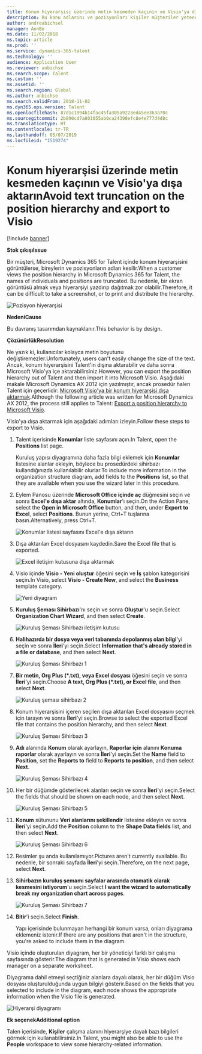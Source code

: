 ```yaml
---
title: Konum hiyerarşisi üzerinde metin kesmeden kaçının ve Visio'ya dışa aktarın
description: Bu konu adlarını ve pozisyonları kişiler müşteriler yetenek için Microsoft Dynamics 365 for Talent için hiyerarşi görüntülediğinizde nerede kesiliyor sorununu açıklar. Metin kesme, hiyerarşinin ekran görüntüsünün veya baskısının alınmasını zorlaştırabilir.
author: andreabichsel
manager: AnnBe
ms.date: 11/02/2018
ms.topic: article
ms.prod: ''
ms.service: dynamics-365-talent
ms.technology: ''
audience: Application User
ms.reviewer: anbichse
ms.search.scope: Talent
ms.custom: ''
ms.assetid: ''
ms.search.region: Global
ms.author: anbichse
ms.search.validFrom: 2018-11-02
ms.dyn365.ops.version: Talent
ms.openlocfilehash: 87d1c1994b14fac45fa305a9223ed45ee363a70c
ms.sourcegitcommit: 2b890cd7a801055ab0ca24398efc8e4e777d4d8c
ms.translationtype: HT
ms.contentlocale: tr-TR
ms.lasthandoff: 05/07/2019
ms.locfileid: "1519274"
---
```

# <a name="avoid-text-truncation-on-the-position-hierarchy-and-export-to-visio"></a><span data-ttu-id="80799-104">Konum hiyerarşisi üzerinde metin kesmeden kaçının ve Visio'ya dışa aktarın</span><span class="sxs-lookup"><span data-stu-id="80799-104">Avoid text truncation on the position hierarchy and export to Visio</span></span>

[!include [banner](includes/banner.md)]

<span data-ttu-id="80799-105">**Stok çıkışı**</span><span class="sxs-lookup"><span data-stu-id="80799-105">**Issue**</span></span>

<span data-ttu-id="80799-106">Bir müşteri, Microsoft Dynamics 365 for Talent içinde konum hiyerarşisini görüntülerse, bireylerin ve pozisyonların adları kesilir.</span><span class="sxs-lookup"><span data-stu-id="80799-106">When a customer views the position hierarchy in Microsoft Dynamics 365 for Talent, the names of individuals and positions are truncated.</span></span> <span data-ttu-id="80799-107">Bu nedenle, bir ekran görüntüsü almak veya hiyerarşiyi yazdırıp dağıtmak zor olabilir.</span><span class="sxs-lookup"><span data-stu-id="80799-107">Therefore, it can be difficult to take a screenshot, or to print and distribute the hierarchy.</span></span>

![Pozisyon hiyerarşisi](media/position-h.png)

<span data-ttu-id="80799-109">**Nedeni**</span><span class="sxs-lookup"><span data-stu-id="80799-109">**Cause**</span></span>

<span data-ttu-id="80799-110">Bu davranış tasarımdan kaynaklanır.</span><span class="sxs-lookup"><span data-stu-id="80799-110">This behavior is by design.</span></span>

<span data-ttu-id="80799-111">**Çözünürlük**</span><span class="sxs-lookup"><span data-stu-id="80799-111">**Resolution**</span></span>

<span data-ttu-id="80799-112">Ne yazık ki, kullanıcılar kolayca metin boyutunu değiştiremezler.</span><span class="sxs-lookup"><span data-stu-id="80799-112">Unfortunately, users can't easily change the size of the text.</span></span> <span data-ttu-id="80799-113">Ancak, konum hiyerarşisini Talent'in dışına aktarabilir ve daha sonra Microsoft Visio'ya içe aktarabilirsiniz.</span><span class="sxs-lookup"><span data-stu-id="80799-113">However, you can export the position hierarchy out of Talent and then import it into Microsoft Visio.</span></span> <span data-ttu-id="80799-114">Aşağıdaki makale Microsoft Dynamics AX 2012 için yazılmıştır, ancak prosedür halen Talent için geçerlidir: [Microsoft Visio'ya bir konum hiyerarşisi dışa aktarmak](https://docs.microsoft.com/en-us/dynamicsax-2012/appuser-itpro/export-a-position-hierarchy-to-microsoft-visio).</span><span class="sxs-lookup"><span data-stu-id="80799-114">Although the following article was written for Microsoft Dynamics AX 2012, the process still applies to Talent: [Export a position hierarchy to Microsoft Visio](https://docs.microsoft.com/en-us/dynamicsax-2012/appuser-itpro/export-a-position-hierarchy-to-microsoft-visio).</span></span>

<span data-ttu-id="80799-115">Visio'ya dışa aktarmak için aşağıdaki adımları izleyin.</span><span class="sxs-lookup"><span data-stu-id="80799-115">Follow these steps to export to Visio.</span></span>

1. <span data-ttu-id="80799-116">Talent içerisinde **Konumlar** liste sayfasını açın.</span><span class="sxs-lookup"><span data-stu-id="80799-116">In Talent, open the **Positions** list page.</span></span>

    <span data-ttu-id="80799-117">Kuruluş yapısı diyagramına daha fazla bilgi eklemek için **Konumlar** listesine alanlar ekleyin, böylece bu prosedürdeki sihirbazı kullandığınızda kullanılabilir olurlar.</span><span class="sxs-lookup"><span data-stu-id="80799-117">To include more information in the organization structure diagram, add fields to the **Positions** list, so that they are available when you use the wizard later in this procedure.</span></span>

2. <span data-ttu-id="80799-118">Eylem Panosu üzerinde **Microsoft Office içinde aç** düğmesini seçin ve sonra **Excel'e dışa aktar** altında, **Konumlar**'ı seçin.</span><span class="sxs-lookup"><span data-stu-id="80799-118">On the Action Pane, select the **Open in Microsoft Office** button, and then, under **Export to Excel**, select **Positions**.</span></span> <span data-ttu-id="80799-119">Bunun yerine, Ctrl+T tuşlarına basın.</span><span class="sxs-lookup"><span data-stu-id="80799-119">Alternatively, press Ctrl+T.</span></span>

    ![Konumlar listesi sayfasını Excel'e dışa aktarın](media/org-admin.png)

3. <span data-ttu-id="80799-121">Dışa aktarılan Excel dosyasını kaydedin.</span><span class="sxs-lookup"><span data-stu-id="80799-121">Save the Excel file that is exported.</span></span>

    ![Excel iletişim kutusuna dışa aktarmak](media/export-excel.png)

4. <span data-ttu-id="80799-123">Visio içinde **Visio - Yeni oluştur** öğesini seçin ve **İş** şablon kategorisini seçin.</span><span class="sxs-lookup"><span data-stu-id="80799-123">In Visio, select **Visio - Create New**, and select the **Business** template category.</span></span>

    ![Yeni diyagram](media/new.png)

5. <span data-ttu-id="80799-125">**Kuruluş Şeması Sihirbazı**'nı seçin ve sonra **Oluştur**'u seçin.</span><span class="sxs-lookup"><span data-stu-id="80799-125">Select **Organization Chart Wizard**, and then select **Create**.</span></span>

    ![Kuruluş Şeması Sihirbazı iletişim kutusu](media/orgchart-wizard.png)

6. <span data-ttu-id="80799-127">**Halihazırda bir dosya veya veri tabanında depolanmış olan bilgi**'yi seçin ve sonra **İleri**'yi seçin.</span><span class="sxs-lookup"><span data-stu-id="80799-127">Select **Information that's already stored in a file or database**, and then select **Next**.</span></span>

    ![Kuruluş Şeması Sihirbazı 1](media/orgchart-wizard7.png)

7. <span data-ttu-id="80799-129">**Bir metin, Org Plus (\*.txt), veya Excel dosyası** öğesini seçin ve sonra **İleri**'yi seçin.</span><span class="sxs-lookup"><span data-stu-id="80799-129">Choose **A text, Org Plus (\*.txt), or Excel file**, and then select **Next**.</span></span>

    ![Kuruluş şeması sihirbazı 2](media/orgchart-wizard3.png)

8. <span data-ttu-id="80799-131">Konum hiyerarşisini içeren seçilen dışa aktarılan Excel dosyasını seçmek için tarayın ve sonra **İleri**'yi seçin.</span><span class="sxs-lookup"><span data-stu-id="80799-131">Browse to select the exported Excel file that contains the position hierarchy, and then select **Next**.</span></span>

    ![Kuruluş Şeması Sihirbazı 3](media/orgchart-wizard2.png)

9. <span data-ttu-id="80799-133">**Adı** alanında **Konum** olarak ayarlayın, **Raporlar için** alanını **Konuma raporlar** olarak ayarlayın ve sonra **İleri**'yi seçin.</span><span class="sxs-lookup"><span data-stu-id="80799-133">Set the **Name** field to **Position**, set the **Reports to** field to **Reports to position**, and then select **Next**.</span></span>

    ![Kuruluş Şeması Sihirbazı 4](media/orgchart-wizard1.png)

10. <span data-ttu-id="80799-135">Her bir düğümde gösterilecek alanları seçin ve sonra **İleri**'yi seçin.</span><span class="sxs-lookup"><span data-stu-id="80799-135">Select the fields that should be shown on each node, and then select **Next**.</span></span>

    ![Kuruluş Şeması Sihirbazı 5](media/orgchart-wizard5.png)

11. <span data-ttu-id="80799-137">**Konum** sütununu **Veri alanlarını şekillendir** listesine ekleyin ve sonra **İleri**'yi seçin.</span><span class="sxs-lookup"><span data-stu-id="80799-137">Add the **Position** column to the **Shape Data fields** list, and then select **Next**.</span></span>

    ![Kuruluş Şeması Sihirbazı 6](media/orgchart-wizard6.png)

12. <span data-ttu-id="80799-139">Resimler şu anda kullanılamıyor.</span><span class="sxs-lookup"><span data-stu-id="80799-139">Pictures aren't currently available.</span></span> <span data-ttu-id="80799-140">Bu nedenle, bir sonraki sayfada **İleri**'yi seçin.</span><span class="sxs-lookup"><span data-stu-id="80799-140">Therefore, on the next page, select **Next**.</span></span>
13. <span data-ttu-id="80799-141">**Sihirbazın kuruluş şemamı sayfalar arasında otomatik olarak kesmesini istiyorum**'u seçin.</span><span class="sxs-lookup"><span data-stu-id="80799-141">Select **I want the wizard to automatically break my organization chart across pages**.</span></span>

    ![Kuruluş Şeması Sihirbazı 7](media/orgchart-wizard4.png)

14. <span data-ttu-id="80799-143">**Bitir**'i seçin.</span><span class="sxs-lookup"><span data-stu-id="80799-143">Select **Finish**.</span></span>

    <span data-ttu-id="80799-144">Yapı içerisinde bulunmayan herhangi bir konum varsa, onları diyagrama eklemeniz istenir.</span><span class="sxs-lookup"><span data-stu-id="80799-144">If there are any positions that aren't in the structure, you're asked to include them in the diagram.</span></span>

<span data-ttu-id="80799-145">Visio içinde oluşturulan diyagram, her bir yöneticiyi farklı bir çalışma sayfasında gösterir.</span><span class="sxs-lookup"><span data-stu-id="80799-145">The diagram that is generated in Visio shows each manager on a separate worksheet.</span></span>

<span data-ttu-id="80799-146">Diyagrama dahil etmeyi seçtiğiniz alanlara dayalı olarak, her bir düğüm Visio dosyası oluşturulduğunda uygun bilgiyi gösterir.</span><span class="sxs-lookup"><span data-stu-id="80799-146">Based on the fields that you selected to include in the diagram, each node shows the appropriate information when the Visio file is generated.</span></span>

![Hiyerarşi diyagramı](media/hierarchy.png)

<span data-ttu-id="80799-148">**Ek seçenek**</span><span class="sxs-lookup"><span data-stu-id="80799-148">**Additional option**</span></span>

<span data-ttu-id="80799-149">Talen içerisinde, **Kişiler** çalışma alanını hiyerarşiye dayalı bazı bilgileri görmek için kullanabilirsiniz.</span><span class="sxs-lookup"><span data-stu-id="80799-149">In Talent, you might also be able to use the **People** workspace to view some hierarchy-related information.</span></span>
